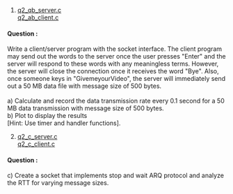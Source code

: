 1. [q2_qb_server.c](https://github.com/thehijabicoder/NetworkLab/blob/master/ass3/q2/q2_ab_server.c)  
  [q2_ab_client.c](https://github.com/thehijabicoder/NetworkLab/blob/master/ass3/q2/q2_ab_client.c)  
#### Question :  
Write a client/server program with the socket interface. The client program may send out the words to the server once the user presses "Enter" and the server will respond to these words with any meaningless terms. However, the server will close the connection once it receives the word "Bye". Also, once someone keys in "GivemeyourVideo", the server will immediately send out a 50 MB data file with message size of 500 bytes.  
&nbsp;  
a) Calculate and record the data transmission rate every 0.1 second for a 50 MB data transmission with message size of 500 bytes.    
b) Plot to display the results   
[Hint: Use timer and handler functions].  

2. [q2_c_server.c](https://github.com/thehijabicoder/NetworkLab/blob/master/ass3/q2/q2_c_server.c)  
  [q2_c_client.c](https://github.com/thehijabicoder/NetworkLab/blob/master/ass3/q2/q2_c_client.c)  
  #### Question :  
  c) Create a socket that implements stop and wait ARQ protocol and analyze the RTT for varying message sizes.  
